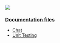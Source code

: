 ![](http://cl.ly/0x3N0k3b2s35/letgo-corekit-logo.png)

### [Documentation files](Documentation/)
- [Chat](Documentation/ChatKit.md)
- [Unit Testing](Documentation/unitTesting.md)